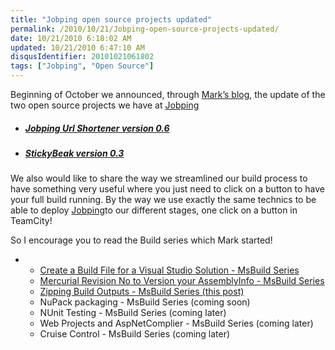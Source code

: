 ```yaml
---
title: "Jobping open source projects updated"
permalink: /2010/10/21/Jobping-open-source-projects-updated/
date: 10/21/2010 6:18:02 AM
updated: 10/21/2010 6:47:10 AM
disqusIdentifier: 20101021061802
tags: ["Jobping", "Open Source"]
---
```

Beginning of October we announced, through [Mark’s blog](http://markkemper1.blogspot.com/), the update of the two open source projects we have at [Jobping](http://www.jobping.com/) 

*   ##### [Jobping Url Shortener version 0.6](http://markkemper1.blogspot.com/2010/10/jobping-url-shortener-version-06.html)
<!-- more -->

*   ##### [StickyBeak version 0.3](http://markkemper1.blogspot.com/2010/10/stickybeak-version-03-released.html)

##### 

We also would like to share the way we streamlined our build process to have something very useful where you just need to click on a button to have your full build running. By the way we use exactly the same technics to be able to deploy [Jobping](http://www.jobping.com/)to our different stages, one click on a button in TeamCity!

So I encourage you to read the Build series which Mark started!

*   *   [Create a Build File for a Visual Studio Solution - MsBuild Series](http://markkemper1.blogspot.com/2010/10/create-build-file-for-visual-studio.html) 
    *   [Mercurial Revision No to Version your AssemblyInfo - MsBuild Series](http://markkemper1.blogspot.com/2010/10/mercurial-revision-no-to-version-your.html) 
    *   [Zipping Build Outputs - MsBuild Series (this post)](http://markkemper1.blogspot.com/2010/10/zipping-build-outputs-using-build-file.html)
    *   NuPack packaging - MsBuild Series (coming soon) 
    *   NUnit Testing - MsBuild Series (coming later) 
    *   Web Projects and AspNetComplier - MsBuild Series (coming later) 
    *   Cruise Control - MsBuild Series (coming later)  

